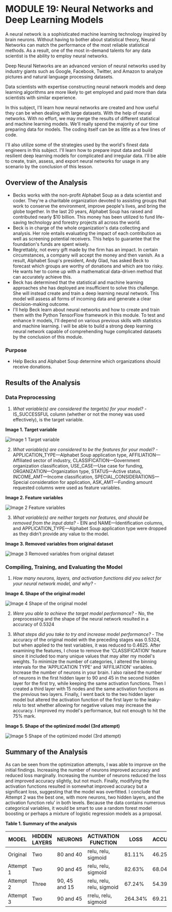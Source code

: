 # MODULE 19: Neural Networks and Deep Learning Models

A neural network is a sophisticated machine learning technology inspired by brain neurons. Without having to bother about statistical theory, Neural Networks can match the performance of the most reliable statistical methods. As a result, one of the most in-demand talents for any data scientist is the ability to employ neural networks.

Deep Neural Networks are an advanced version of neural networks used by industry giants such as Google, Facebook, Twitter, and Amazon to analyze pictures and natural language processing datasets.

Data scientists with expertise constructing neural network models and deep learning algorithms are more likely to get employed and paid more than data scientists with similar experience.

In this subject, I'll learn how neural networks are created and how useful they can be when dealing with large datasets. With the help of neural networks. With no effort, we may merge the results of different statistical and machine learning models. We'll really spend the majority of our time preparing data for models. The coding itself can be as little as a few lines of code.

I'll also utilize some of the strategies used by the world's finest data engineers in this subject. I'll learn how to prepare input data and build resilient deep learning models for complicated and irregular data. I'll be able to create, train, assess, and export neural networks for usage in any scenario by the conclusion of this lesson.

## Overview of the Analysis

* Becks works with the non-profit Alphabet Soup as a data scientist and coder. They're a charitable organization devoted to assisting groups that work to conserve the environment, improve people's lives, and bring the globe together. In the last 20 years, Alphabet Soup has raised and contributed nearly $10 billion. This money has been utilized to fund life-saving technology and forestry projects all across the world.
* Beck is in charge of the whole organization's data collecting and analysis. Her role entails evaluating the impact of each contribution as well as screening potential receivers. This helps to guarantee that the foundation's funds are spent wisely.
* Regrettably, not every gift made by the firm has an impact. In certain circumstances, a company will accept the money and then vanish. As a result, Alphabet Soup's president, Andy Glad, has asked Beck to forecast which groups are worthy of donations and which are too risky. He wants her to come up with a mathematical data-driven method that can accurately achieve this.
* Beck has determined that the statistical and machine learning approaches she has deployed are insufficient to solve this challenge. She will instead create and train a deep learning neural network. This model will assess all forms of incoming data and generate a clear decision-making outcome.
* I'll help Beck learn about neural networks and how to create and train them with the Python TensorFlow framework in this module. To test and enhance Ir models, I'll depend on various previous skills with statistics and machine learning. I will be able to build a strong deep learning neural network capable of comprehending huge complicated datasets by the conclusion of this module.

### Purpose

* Help Becks and Alphabet Soup determine which organizations should receive donations.

## Results of the Analysis

### Data Preprocessing

1. *What variable(s) are considered the target(s) for your model?* - IS_SUCCESSFUL column (whether or not the money was used effectively), is the target variable.

**Image 1. Target variable**

![Image 1  Target variable](https://user-images.githubusercontent.com/65054637/173275177-c22fd406-2c49-4e28-8eb1-0940b280478f.png)


2. *What variable(s) are considered to be the features for your model?* - APPLICATION_TYPE—Alphabet Soup application type, AFFILIATION—Affiliated sector of industry, CLASSIFICATION—Government organization classification, USE_CASE—Use case for funding, ORGANIZATION—Organization type, STATUS—Active status, INCOME_AMT—Income classification, SPECIAL_CONSIDERATIONS—Special consideration for application, ASK_AMT—Funding amount requested columns were used as feature variables.

**Image 2. Feature variables**

![Image 2  Feature variables](https://user-images.githubusercontent.com/65054637/173275194-4db01c5c-fd85-4611-abec-7fc3acc2bd3a.png)


3. *What variable(s) are neither targets nor features, and should be removed from the input data?* - EIN and NAME—Identification columns, and APPLICATION_TYPE—Alphabet Soup application type were dropped as they didn’t provide any value to the model. 

**Image 3. Removed variables from original dataset**

![Image 3  Removed variables from original dataset](https://user-images.githubusercontent.com/65054637/173275225-3348d356-17c3-4f01-ad13-042aad6aae12.png)


### Compiling, Training, and Evaluating the Model

1. *How many neurons, layers, and activation functions did you select for your neural network model, and why?* - 

**Image 4. Shape of the original model**

![Image 4  Shape of the original model](https://user-images.githubusercontent.com/65054637/173275271-7a2b2b40-468b-4eb6-a93b-587473d6c727.png)


2. *Were you able to achieve the target model performance?* - No, the preprocessing and the shape of the neural network resulted in a accuracy of 0.5324

3. *What steps did you take to try and increase model performance?* - The accuracy of the original model with the preceding stages was 0.5324, but when applied to the test variables, it was reduced to 0.4625. After examining the features, I chose to remove the 'CLASSIFICATION' feature since it included too many unique values that may alter my model's weights. To minimize the number of categories, I altered the binning intervals for the 'APPLICATION TYPE' and 'AFFILIATION' variables. Increase the number of neurons in your brain. I also raised the number of neurons in the first hidden layer to 90 and 45 in the second hidden layer for the first try, while keeping the same activation functions. Then I created a third layer with 15 nodes and the same activation functions as the previous two layers. Finally, I went back to the two hidden layer model but altered the activation function of the first layer to the leaky-relu to test whether allowing for negative values may increase the accuracy. I improved my model's performance, but not enough to hit the 75% mark.

**Image 5. Shape of the optimized model (3rd attempt)**

![Image 5  Shape of the optimized model (3rd attempt)](https://user-images.githubusercontent.com/65054637/173275308-a4af2bbc-7e32-4251-ae0a-86d486ed01b7.png)

## Summary of the Analysis

As can be seen from the optimization attempts, I was able to improve on the initial findings. Increasing the number of neurons improved accuracy and reduced loss marginally. Increasing the number of neurons reduced the loss and improved accuracy slightly, but not much. Finally, modifying the activation functions resulted in somewhat improved accuracy but a significant loss, suggesting that the model was overfitted. I conclude that Attempt 2 was the best one, with more neurons, two hidden layers, and the activation function relu' in both levels. Because the data contains numerous categorical variables, it would be smart to use a random forest model boosting or perhaps a mixture of logistic regression models as a proposal.


**Table 1. Summary of the analysis**

| MODEL | HIDDEN LAYERS | NEURONS | ACTIVATION FUNCTION | LOSS | ACCURACY
| ----------- | ----------- | ----------- | ----------- | ----------- | -----------
| Original | Two | 80 and 40 | relu, relu, sigmoid | 81.11% | 46.25%
| Attempt 1 | Two | 90 and 45 | relu, relu, sigmoid | 82.63% | 68.04%
| Attempt 2 | Three | 90, 45 and 15 | relu, relu, relu, sigmoid | 67.24% | 54.39%
| Attempt 3 | Two | 90 and 45 | rrelu, relu, sigmoid | 264.34% | 69.21%